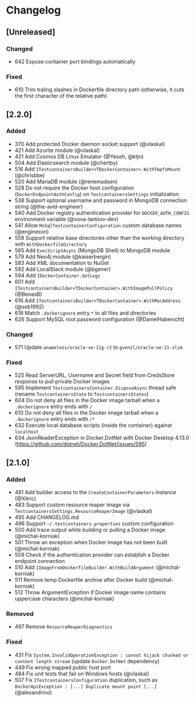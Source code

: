 # Changelog

## [Unreleased]

### Changed

- 642 Expose container port bindings automatically

### Fixed

- 610 Trim traling slashes in Dockerfile directory path (otherwise, it cuts the first character of the relative path)

## [2.2.0]

### Added

- 370 Add protected Docker daemon socket support (@vlaskal)
- 421 Add Azurite module (@vlaskal)
- 421 Add Cosmos DB Linux Emulator (@Yeseh, @ktjn)
- 504 Add Elasticsearch module (@chertby)
- 516 Add `ITestcontainersBuilder<TDockerContainer>.WithTmpfsMount` (@chrisbbe)
- 520 Add MariaDB module (@renemadsen)
- 528 Do not require the Docker host configuration (`DockerEndpointAuthConfig`) on `TestcontainersSettings` initialization
- 538 Support optional username and password in MongoDB connection string (@the-avid-engineer)
- 540 Add Docker registry authentication provider for `DOCKER_AUTH_CONFIG` environment variable (@vova-lantsov-dev)
- 541 Allow `MsSqlTestcontainerConfiguration` custom database names (@enginexon)
- 558 Support relative base directories other than the working directory with `WithDockerfileDirectory`
- 565 Add `ExecScriptAsync` (MongoDB Shell) to MongoDB module
- 579 Add Neo4j module (@kaiserbergin)
- 583 Add XML documentation to NuGet
- 592 Add LocalStack module (@bgener)
- 594 Add `IDockerContainer.GetLogs`
- 601 Add `ITestcontainersBuilder<TDockerContainer>.WithImagePullPolicy` (@BenasB)
- 616 Add `ITestcontainersBuilder<TDockerContainer>.WithMacAddress` (@seb1992)
- 618 Match `.dockerignore` entry `*` to all files and directories
- 626 Support MySQL root password configuration (@DanielHabenicht)

### Changed

- 571 Update `wnameless/oracle-xe-11g-r2` to `gvenzl/oracle-xe:21-slim`

### Fixed

- 525 Read ServerURL, Username and Secret field from CredsStore response to pull private Docker images
- 595 Implement `TestcontainersContainer.DisposeAsync` thread safe (rename `TestcontainersState` to `TestcontainersStates`)
- 604 Do not deny all files in the Docker image tarball when a `.dockerignore` entry ends with `/`
- 610 Do not deny all files in the Docker image tarball when a `.dockerignore` entry ends with `/*`
- 632 Execute local database scripts (inside the container) against `localhost`
- 634 JsonReaderException in Docker.DotNet with Docker Desktop 4.13.0 (https://github.com/dotnet/Docker.DotNet/issues/595)

## [2.1.0]

### Added

- 481 Add builder access to the `CreateContainerParameters` instance (@Xitric)
- 483 Support custom resource reaper image via `TestcontainersSettings.ResourceReaperImage` (@vlaskal)
- 495 Add CHANGELOG.md
- 496 Support `~/.testcontainers.properties` custom configuration
- 500 Add trace output while building or pulling a Docker image (@michal-korniak)
- 501 Throw an exception when Docker image has not been built (@michal-korniak)
- 509 Check if the authentication provider can establish a Docker endpoint connection
- 510 Add `IImageFromDockerfileBuilder.WithBuildArgument` (@michal-korniak)
- 511 Remove temp Dockerfile archive after Docker build (@michal-korniak)
- 512 Throw ArgumentException if Docker image name contains uppercase characters (@michal-korniak)

### Removed

- 497 Remove `ResourceReaperDiagnostics`

### Fixed

- 431 Fix `System.InvalidOperationException : cannot hijack chunked or content length stream` (update `Docker.DotNet` dependency)
- 449 Fix wrong mapped public host port
- 484 Fix unit tests that fail on Windows hosts (@vlaskal)
- 507 Fix `ITestcontainersConfiguration` duplication, such as `DockerApiException : [...] Duplicate mount point [...]` (@alesandrino)
